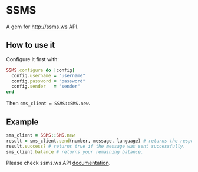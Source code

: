 # SSMS

A gem for http://ssms.ws API.


## How to use it

Configure it first with:

```ruby
SSMS.configure do |config|
  config.username = "username"
  config.password = "password"
  config.sender   = "sender"
end
```

Then `sms_client = SSMS::SMS.new`.

## Example

```ruby
sms_client = SSMS::SMS.new
result = sms_client.send(number, message, language) # returns the response by the API.
result.success? # returns true if the message was sent successfully.
sms_client.balance # returns your remaining balance.
```

Please check ssms.ws API [documentation](http://ssms.ws/index.php?action=pages&id=3).

